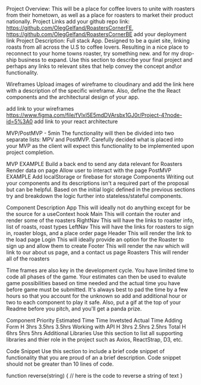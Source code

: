 Project Overview: This will be a place for coffee lovers to unite with roasters from their hometown, as well as a place for roasters to market their product nationally.
Project Links
add your github repo link: https://github.com/OlegGelfand/RoastersCornerFE, https://github.com/OlegGelfand/RoastersCornerBE
add your deployment link
Project Description: Full stack App. Designed to be a quiet site, linking roasts from all across the U.S to coffee lovers. Resulting in a nice place to reconnect to your home towns roaster, try something new. and for my drop-ship business to expand.
Use this section to describe your final project and perhaps any links to relevant sites that help convey the concept and\or functionality.

Wireframes
Upload images of wireframe to cloudinary and add the link here with a description of the specific wireframe. Also, define the the React components and the architectural design of your app.

add link to your wireframes
https://www.figma.com/file/fVlxI5E5mdDVArsbx1GJ0r/Project-4?node-id=5%3A0
add link to your react architecture

MVP/PostMVP - 5min
The functionality will then be divided into two separate lists: MPV and PostMVP. Carefully decided what is placed into your MVP as the client will expect this functionality to be implemented upon project completion.

MVP EXAMPLE
Build a back end to send any data relevant for Roasters
Render data on page
Allow user to interact with the page
PostMVP EXAMPLE
Add localStorage or firebase for storage
Components
Writing out your components and its descriptions isn't a required part of the proposal but can be helpful.
Based on the initial logic defined in the previous sections try and breakdown the logic further into stateless/stateful components.

Component	Description
App	This will ideally not do anything except for be the source for a useContext hook
Main    This will contain the router and render some of the roasters
RightNav This will have the links to roaster info, list of roasts, roast types
LeftNav This will have the links for roasters to sign in, roaster blogs, and a place order page
Header	This will render the link to the load page
Login	This will ideally provide an option for the Roaster to sign up and allow them to create 
Footer	This will render the nav which will link to our about us page, and a contact us page
Roasters This will render all of the roasters

Time frames are also key in the development cycle. You have limited time to code all phases of the game. Your estimates can then be used to evalute game possibilities based on time needed and the actual time you have before game must be submitted. It's always best to pad the time by a few hours so that you account for the unknown so add and additional hour or two to each component to play it safe. Also, put a gif at the top of your Readme before you pitch, and you'll get a panda prize.

Component	Priority	Estimated Time	Time Invetsted	Actual Time
Adding Form	H	3hrs	3.5hrs	3.5hrs
Working with API	H	3hrs	2.5hrs	2.5hrs
Total	H	6hrs	5hrs	5hrs
Additional Libraries
Use this section to list all supporting libraries and thier role in the project such as Axios, ReactStrap, D3, etc.

Code Snippet
Use this section to include a brief code snippet of functionality that you are proud of an a brief description. Code snippet should not be greater than 10 lines of code.

function reverse(string) {
	// here is the code to reverse a string of text
}
